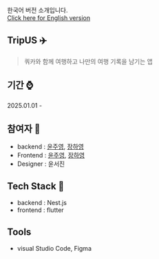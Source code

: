 한국어 버전 소개입니다. <br>
[Click here for English version](./README.md)

## TripUS ✈️  
> 쿼카와 함께 여행하고 나만의 여행 기록을 남기는 앱

## 기간 ⌚ 
2025.01.01 - 

## 참여자 🤭
- backend : [윤주영](https://github.com/juyoung07), [장하영](https://github.com/hayeong120)
- Frontend : [윤주영](https://github.com/juyoung07), [장하영](https://github.com/hayeong120)
- Designer : 윤서진

## Tech Stack 🔨
- backend : Nest.js
- frontend : flutter

## Tools 
- visual Studio Code, Figma

<!--
**Here are some ideas to get you started:**

🙋‍♀️ A short introduction - what is your organization all about?
🌈 Contribution guidelines - how can the community get involved?
👩‍💻 Useful resources - where can the community find your docs? Is there anything else the community should know?
🍿 Fun facts - what does your team eat for breakfast?
🧙 Remember, you can do mighty things with the power of [Markdown](https://docs.github.com/github/writing-on-github/getting-started-with-writing-and-formatting-on-github/basic-writing-and-formatting-syntax)
-->
